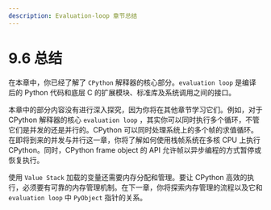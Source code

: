 ```yaml
---
description: Evaluation-loop 章节总结
---
```


# 9.6 总结

在本章中，你已经了解了 `CPython` 解释器的核心部分。`evaluation loop` 是编译后的 Python 代码和底层 C 的扩展模块、标准库及系统调用之间的接口。

本章中的部分内容没有进行深入探究，因为你将在其他章节学习它们。例如，对于 CPython 解释器的核心 `evaluation loop` ，其实你可以同时执行多个循环，不管它们是并发的还是并行的。CPython 可以同时处理系统上的多个帧的求值循环。在即将到来的并发与并行这一章，你将了解如何使用栈帧系统在多核 CPU 上执行 CPython。同时，CPython frame object 的 API 允许帧以异步编程的方式暂停或恢复执行。

使用 `Value Stack` 加载的变量还需要内存分配和管理。要让 CPython 高效的执行，必须要有可靠的内存管理机制。在下一章，你将探索内存管理的流程以及它和 `evaluation loop` 中 `PyObject` 指针的关系。
